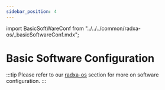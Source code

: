 ```yaml
---
sidebar_position: 4
---
```


import BasicSoftWareConf from "../../../common/radxa-os/\_basicSoftwareConf.mdx";

# Basic Software Configuration

<BasicSoftWareConf model="rock-5c" />

:::tip
Please refer to our [radxa-os](../radxa-os/) section for more on software configuration.
:::
